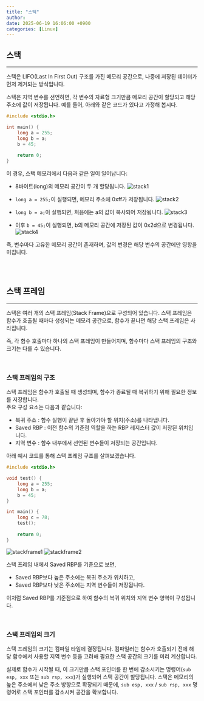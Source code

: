 ```yaml
---
title: "스택"
author: 
date: 2025-06-19 16:06:00 +0900
categories: [Linux]
---
```

## 스택
---
스택은 LIFO(Last In First Out) 구조를 가진 메모리 공간으로, 나중에 저장된 데이터가 먼저 제거되는 방식입니다.

스택은 지역 변수를 선언하면, 각 변수의 자료형 크기만큼 메모리 공간이 할당되고 해당 주소에 값이 저장됩니다.
예를 들어, 아래와 같은 코드가 있다고 가정해 봅시다.
```c
#include <stdio.h>

int main() {
    long a = 255;
    long b = a;
    b = 45; 
    
    return 0;
}
```

이 경우, 스택 메모리에서 다음과 같은 일이 일어납니다:

* 8바이트(long)의 메모리 공간이 두 개 할당됩니다.
![stack1](https://img1.daumcdn.net/thumb/R1280x0/?scode=mtistory2&fname=https%3A%2F%2Fblog.kakaocdn.net%2Fdn%2F6rNIB%2FbtsOKK9Cjls%2F1ekjk8Vj2gcpkRIQkMucwk%2Fimg.png)

* `long a = 255;`이 실행되면, 메모리 주소에 0xff가 저장됩니다.
![stack2](https://img1.daumcdn.net/thumb/R1280x0/?scode=mtistory2&fname=https%3A%2F%2Fblog.kakaocdn.net%2Fdn%2FbhhhSx%2FbtsOLynh29T%2F0SBgtzXhy7Ldz2Ra3AuXg1%2Fimg.png)

* `long b = a;`이 실행되면, 처음에는 a의 값이 복사되어 저장됩니다.
![stack3](https://img1.daumcdn.net/thumb/R1280x0/?scode=mtistory2&fname=https%3A%2F%2Fblog.kakaocdn.net%2Fdn%2Fdx2UK0%2FbtsOLFUfOWw%2FJwDGBAYPPOuP7m3xwFuPY0%2Fimg.png)

* 이후 `b = 45;`이 실행되면, b의 메모리 공간에 저장된 값이 0x2d으로 변경됩니다.
![stack4](https://img1.daumcdn.net/thumb/R1280x0/?scode=mtistory2&fname=https%3A%2F%2Fblog.kakaocdn.net%2Fdn%2Fv2Wis%2FbtsOKJv88Z4%2F7QtteB8LahetVq1K0xQzp1%2Fimg.png)

즉, 변수마다 고유한 메모리 공간이 존재하며, 값의 변경은 해당 변수의 공간에만 영향을 미칩니다.

<br>
<br>

## 스택 프레임
---
스택은 여러 개의 스택 프레임(Stack Frame)으로 구성되어 있습니다.
스택 프레임은 함수가 호출될 때마다 생성되는 메모리 공간으로, 함수가 끝나면 해당 스택 프레임은 사라집니다.

즉, 각 함수 호출마다 하나의 스택 프레임이 만들어지며, 함수마다 스택 프레임의 구조와 크기는 다를 수 있습니다.

<br>

### 스택 프레임의 구조
스택 프레임은 함수가 호출될 때 생성되며, 함수가 종료될 때 복귀하기 위해 필요한 정보를 저장합니다.<br>
주요 구성 요소는 다음과 같습니다:

* 복귀 주소 : 함수 실행이 끝난 후 돌아가야 할 위치(주소)를 나타냅니다.
* Saved RBP : 이전 함수의 기준점 역할을 하는 RBP 레지스터 값이 저장된 위치입니다.
* 지역 변수 : 함수 내부에서 선언된 변수들이 저장되는 공간입니다.

아래 예시 코드를 통해 스택 프레임 구조를 살펴보겠습니다.

```c
#include <stdio.h>

void test() {
    long a = 255;
    long b = a;
    b = 45; 
}

int main() {
    long c = 78; 
    test();
    
    return 0;
}
```
![stackframe1](https://img1.daumcdn.net/thumb/R1280x0/?scode=mtistory2&fname=https%3A%2F%2Fblog.kakaocdn.net%2Fdn%2FcCYdof%2FbtsOLpcOeu1%2FKeHKVvodpvpoL4AjjxNuJK%2Fimg.png)
![stackframe2](https://img1.daumcdn.net/thumb/R1280x0/?scode=mtistory2&fname=https%3A%2F%2Fblog.kakaocdn.net%2Fdn%2FcZixmI%2FbtsOMUCQwAo%2F0XjcP682epfitMXdeOvOy1%2Fimg.png)

스택 프레임 내에서 Saved RBP를 기준으로 보면,
* Saved RBP보다 높은 주소에는 복귀 주소가 위치하고,
* Saved RBP보다 낮은 주소에는 지역 변수들이 저장됩니다.

이처럼 Saved RBP를 기준점으로 하여 함수의 복귀 위치와 지역 변수 영역이 구성됩니다.

<br>

### 스택 프레임의 크기
스택 프레임의 크기는 컴파일 타임에 결정됩니다.
컴파일러는 함수가 호출되기 전에 해당 함수에서 사용할 지역 변수 등을 고려해 필요한 스택 공간의 크기를 미리 계산합니다.

실제로 함수가 시작될 때, 이 크기만큼 스택 포인터를 한 번에 감소시키는 명령어(`sub esp, xxx` 또는 `sub rsp, xxx`)가 실행되어 스택 공간이 할당됩니다.
스택은 메모리의 높은 주소에서 낮은 주소 방향으로 확장되기 때문에, `sub esp, xxx` / `sub rsp, xxx` 명령어로 스택 포인터를 감소시켜 공간을 확보합니다.